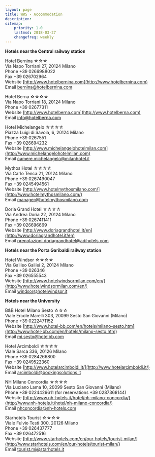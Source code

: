 ```yaml
---
layout: page
title: WRS - Accommodation
description:
sitemap:
    priority: 1.0
    lastmod: 2018-03-27
    changefreq: weekly
---
```


**Hotels near the Central railway station**

Hotel Bernina &#9734;&#9734;&#9734;<br>
Via Napo Torriani 27, 20124 Milano<br>
Phone +39 0266988022<br>
Fax +39 026702964<br>
Website [http://www.hotelbernina.com](http://www.hotelbernina.com)<br>
Email [bernina@hotelbernina.com](mailto:bernina@hotelbernina.com)<br>

Hotel Berna &#9734;&#9734;&#9734;&#9734;<br>
Via Napo Torriani 18, 20124 Milano<br>
Phone +39 02677311<br>
Website [http://www.hotelberna.com](http://www.hotelberna.com)<br>
Email [info@hotelberna.com](mailto:info@hotelberna.com)<br>

Hotel Michelangelo &#9734;&#9734;&#9734;&#9734;<br>
Piazza Luigi di Savoia, 6, 20124 Milano<br>
Phone +39 0267551<br>
Fax +39 026694232<br>
Website [http://www.michelangelohotelmilan.com](http://www.michelangelohotelmilan.com)<br>
Email [camere.michelangelo@milanhotel.it](mailto:camere.michelangelo@milanhotel.it)<br>

Mythos Hotel &#9734;&#9734;&#9734;&#9734;<br>
Via Carlo Tenca 21, 20124 Milano<br>
Phone +39 0267490047<br>
Fax +39 0245494561<br>
Website [http://www.hotelmythosmilano.com/](http://www.hotelmythosmilano.com/)<br>
Email [manager@hotelmythosmilano.com](mailto:manager@hotelmythosmilano.com)<br>

Doria Grand Hotel &#9734;&#9734;&#9734;&#9734;<br>
Via Andrea Doria 22, 20124 Milano<br>
Phone +39 0267411411<br>
Fax +39 026696669<br>
Website [http://www.doriagrandhotel.it/en](http://www.doriagrandhotel.it/en)<br>
Email [prenotazioni.doriagrandhotel@adihotels.com](mailto:prenotazioni.doriagrandhotel@adihotels.com)<br>

**Hotels near the Porta Garibaldi railway station**

Hotel Windsor &#9734;&#9734;&#9734;&#9734;<br>
Via Galileo Galilei 2, 20124 Milano<br>
Phone +39 026346<br>
Fax +39 026555543<br>
Website [http://www.hotelwindsormilan.com/en/](http://www.hotelwindsormilan.com/en/)<br>
Email [windsor@hotelwindsor.it](mailto:windsor@hotelwindsor.it)<br>

**Hotels near the University**

B&B Hotel Milano Sesto &#9734;&#9734;&#9734;<br>
Viale Ercole Marelli 303, 20099 Sesto San Giovanni (Milano)<br>
Phone +39 0222471152<br>
Website [http://www.hotel-bb.com/en/hotels/milano-sesto.htm](http://www.hotel-bb.com/en/hotels/milano-sesto.htm)<br>
Email [mi.sesto@hotelbb.com](mailto:mi.sesto@hotelbb.com)<br>

Hotel Arcimboldi &#9734;&#9734;&#9734;&#9734;<br>
Viale Sarca 336, 20126 Milano<br>
Phone +39 0284266800<br>
Fax +39 0249522360<br>
Website [http://www.hotelarcimboldi.it/](http://www.hotelarcimboldi.it/)<br>
Email [arcimboldi@bookingsolutions.it](mailto:arcimboldi@bookingsolutions.it)<br>

NH Milano Concordia &#9734;&#9734;&#9734;&#9734;<br>
Via Luciano Lama 10, 20099 Sesto San Giovanni (Milano)<br>
Phone +39 0224429611 (for reservations +39 0287368144)<br>
Website [http://www.nh-hotels.it/hotel/nh-milano-concordia/](http://www.nh-hotels.it/hotel/nh-milano-concordia/)<br>
Email [nhconcordia@nh-hotels.com](mailto:nhconcordia@nh-hotels.com)<br>

Starhotels Tourist &#9734;&#9734;&#9734;&#9734;<br>
Viale Fulvio Testi 300, 20126 Milano<br>
Phone +39 026437777<br>
Fax +39 026472516<br>
Website [http://www.starhotels.com/en/our-hotels/tourist-milan/](http://www.starhotels.com/en/our-hotels/tourist-milan/)<br>
Email [tourist.mi@starhotels.it](mailto:tourist.mi@starhotels.it)<br>
